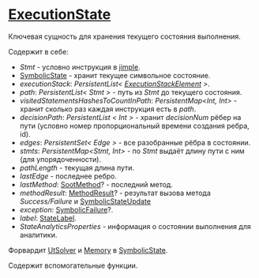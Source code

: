 # [ExecutionState](../../../../utbot-framework/src/main/kotlin/org/utbot/engine/state/ExecutionState.kt)

Ключевая сущность для хранения текущего состояния выполнения.

Содержит в себе:
- _Stmt_ - условно инструкция в [jimple](../abstract/Jimple.md).
- [SymbolicState](SymbolicState.md) - хранит текущее символьное состояние.
- _executionStack_: _PersistentList< [ExecutionStackElement](../../../../utbot-framework/src/main/kotlin/org/utbot/engine/state/ExecutionStackElement.kt) >_.
- _path_: _PersistentList< Stmt >_ - путь из _Stmt_ до текущего состояния.
- _visitedStatementsHashesToCountInPath_: _PersistentMap<Int, Int>_ - хранит сколько раз каждая инструкция есть в _path_.
- _decisionPath_: _PersistentList < Int >_ - хранит _decisionNum_ рёбер на пути (условно номер пропорциональный времени создания ребра, id). 
- _edges_: _PersistentSet< Edge >_ - все разобранные рёбра в состоянии.
- _stmts_: _PersistentMap<Stmt, Int>_ - по _Stmt_ выдаёт длину пути с ним (для упорядоченности).
- _pathLength_ - текущая длина пути.
- _lastEdge_ - последнее ребро.
- _lastMethod_: [SootMethod](../abstract/Soot.md)? - последний метод.
- _methodResult_: [MethodResult](../../../../utbot-framework/src/main/kotlin/org/utbot/engine/DataClasses.kt)? - результат вызова метода _Success/Failure_ и [SymbolicStateUpdate](SymbolicStateUpdate.md)
- _exception_: [SymbolicFailure](../../../../utbot-framework/src/main/kotlin/org/utbot/engine/DataClasses.kt)?.
- _label_: [StateLabel](../../../../utbot-framework/src/main/kotlin/org/utbot/engine/state/ExecutionState.kt).
- _StateAnalyticsProperties_ - информация о состоянии выполнения для аналитики.

Форвардит [UtSolver](UtSolver.md) и [Memory](Memory.md) в [SymbolicState](SymbolicState.md).

Содержит вспомогательные функции.
